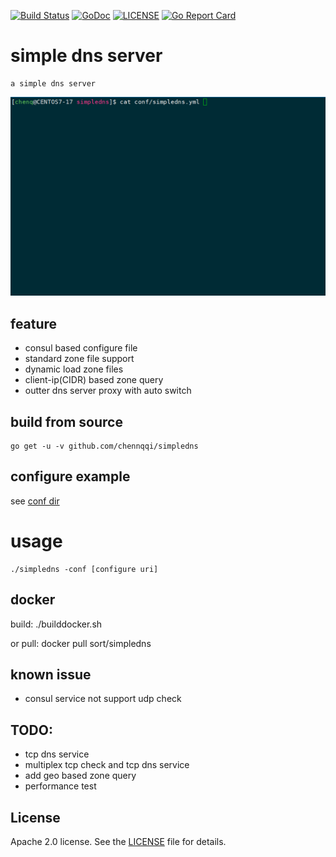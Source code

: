 [![Build Status](https://travis-ci.org/chennqqi/simpledns.svg?branch=master)](https://travis-ci.org/chennqqi/simpledns) [![GoDoc](https://godoc.org/github.com/chennqqi/simpledns?status.svg)](https://godoc.org/github.com/chennqqi/simpledns)  [![LICENSE](https://img.shields.io/github/license/chennqqi/simpledns.svg?style=flat-square)](https://github.com/chennqqi/simpledns/blob/master/LICENSE) [![Go Report Card](https://goreportcard.com/badge/github.com/chennqqi/simpledns/go)](https://goreportcard.com/report/github.com/chennqqi/simpledns)

# simple dns server

	a simple dns server 
	
![](https://raw.githubusercontent.com/chennqqi/simpledns/master/screen.gif)

## feature

* consul based configure file
* standard zone file support
* dynamic load zone files
* client-ip(CIDR) based zone query
* outter dns server proxy with auto switch

## build from source

	go get -u -v github.com/chennqqi/simpledns
 
## configure example

see [conf dir](https://github.com/chennqqi/simpledns/tree/master/conf)
	
# usage

	./simpledns -conf [configure uri]

## docker

build:
	./builddocker.sh
	
or pull:
	docker pull sort/simpledns

## known issue

* consul service not support udp check

## TODO:

* tcp dns service
* multiplex tcp check and tcp dns service
* add geo based zone query
* performance test

## License

Apache 2.0 license. See the [LICENSE](https://github.com/chennqqi/simpledns/blob/master/LICENSE) file for details.

